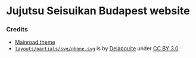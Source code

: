 # Jujutsu Seisuikan Budapest website

### Credits

- [Mainroad theme](https://github.com/Vimux/Mainroad/)
- [`layouts/partials/svg/phone.svg`](layouts/partials/svg/phone.svg) is by [Delapouite](https://game-icons.net/1x1/delapouite/phone.html) under [CC BY 3.0](http://creativecommons.org/licenses/by/3.0/)

